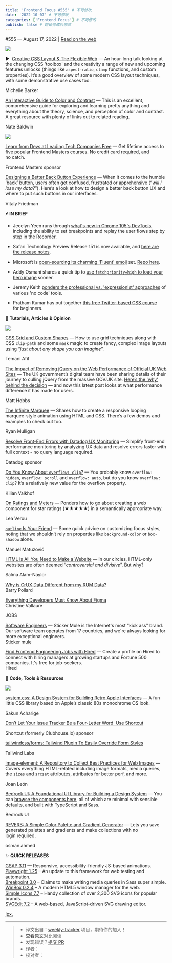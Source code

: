 ```yaml
---
title: 'Frontend Focus #555' # 不可修改
date: '2022-10-07' # 不可修改
categories: ['Frontend Focus'] # 不可修改
publish: false # 翻译完成后修改
---
```


<!--以上是预览信息，图片一张或限制百字左右，前者优先，全文请使用二级及以下标题-->
<!-- more -->

#​555 — August 17, 2022 | [Read on the web](https://frontendfoc.us/link/127651/web)

[![](https://res.cloudinary.com/cpress/image/upload/w_1280,e_sharpen:60/v1660734674/l4oexczovazbt8s11nu7.png)](https://frontendfoc.us/link/127652/web)

▶  [Creative CSS Layout & The Flexible Web](https://frontendfoc.us/link/127652/web "www.youtube.com") — An hour-long talk looking at the changing CSS 'toolbox' and the creativity a range of new and upcoming features unlocks (things like `aspect-ratio`, `clamp` functions, and custom properties). It’s a good overview of some modern CSS layout techniques, with some demonstrative use cases too.

Michelle Barker

[An Interactive Guide to Color and Contrast](https://frontendfoc.us/link/127653/web "colorandcontrast.com") — This is an excellent, comprehensive guide for exploring and learning pretty anything and everything about the theory, science, and perception of color and contrast. A great resource with plenty of links out to related reading.

Nate Baldwin

[![](https://copm.s3.amazonaws.com/522c8d04.jpg)](https://frontendfoc.us/link/127654/web)

[Learn from Devs at Leading Tech Companies Free](https://frontendfoc.us/link/127654/web "frontendmasters.com") — Get lifetime access to five popular Frontend Masters courses. No credit card required, and no catch.

Frontend Masters sponsor

[Designing a Better Back Button Experience](https://frontendfoc.us/link/127655/web "www.smashingmagazine.com") — When it comes to the humble ‘back’ button, users often get confused, frustrated or apprehensive (“_will I lose my data?_”). Here’s a look at how to design a better back button UX and where to put such buttons in our interfaces.

Vitaly Friedman

**⚡️ IN BRIEF**

*   Jecelyn Yeen runs through [what's new in Chrome 105's DevTools](https://frontendfoc.us/link/127656/web), including the ability to set breakpoints and replay the user flows step by step in the Recorder.
    
*   Safari Technology Preview Release 151 is now available, and [here are the release notes](https://frontendfoc.us/link/127657/web).
    
*   Microsoft is [open-sourcing its charming 'Fluent' emoji](https://frontendfoc.us/link/127658/web) set. [Repo here](https://frontendfoc.us/link/127659/web).
    
*   Addy Osmani shares a quick tip to [use `fetchpriority=high` to load your hero image](https://frontendfoc.us/link/127660/web) sooner.
    
*   Jeremy Keith [ponders the professional vs. 'expressionist' approaches](https://frontendfoc.us/link/127661/web) of various 'no code' tools.
    
*   Pratham Kumar has put together [this free Twitter-based CSS course](https://frontendfoc.us/link/127662/web) for beginners.
    

📙 **Tutorials, Articles & Opinion**

[![](https://res.cloudinary.com/cpress/image/upload/w_1280,e_sharpen:60/v1660644028/vxpkrvfevhqj4ahynevb.jpg)](https://frontendfoc.us/link/127663/web)

[CSS Grid and Custom Shapes](https://frontendfoc.us/link/127663/web "css-tricks.com") — How to use grid techniques along with CSS `clip-path` and some `mask` magic to create fancy, complex image layouts using “_just about any shape you can imagine_”.

Temani Afif

[The Impact of Removing jQuery on the Web Performance of Official UK Web Sites](https://frontendfoc.us/link/127664/web "insidegovuk.blog.gov.uk") — The UK government’s digital team have been sharing details of their journey to culling jQuery from the massive GOV​.UK site. [Here’s the 'why' behind the decision](https://frontendfoc.us/link/127665/web) — and now this latest post looks at what performance difference it has made for users.

Matt Hobbs

[The Infinite Marquee](https://frontendfoc.us/link/127666/web "ryanmulligan.dev") — Shares how to create a responsive looping marquee-style animation using HTML and CSS. There’s a few demos and examples to check out too.

Ryan Mulligan

[Resolve Front-End Errors with Datadog UX Monitoring](https://frontendfoc.us/link/127667/web "www.datadoghq.com") — Simplify front-end performance monitoring by analyzing UX data and resolve errors faster with full context - no query language required.

Datadog sponsor

[Do You Know About `overflow: clip`?](https://frontendfoc.us/link/127668/web "kilianvalkhof.com") — You probably know `overflow: hidden`, `overflow: scroll` and `overflow: auto`, but do you know `overflow: clip`? It’s a relatively new value for the overflow property.

Kilian Valkhof

[On Ratings and Meters](https://frontendfoc.us/link/127669/web "lea.verou.me") — Ponders how to go about creating a web component for star ratings (★★★★★) in a semantically appropriate way.

Lea Verou

[`outline` Is Your Friend](https://frontendfoc.us/link/127670/web "www.matuzo.at") — Some quick advice on customizing focus styles, noting that we shouldn’t rely on properties like `background-color` or `box-shadow` alone.

Manuel Matuzović

[HTML is All You Need to Make a Website](https://frontendfoc.us/link/127671/web "whitep4nth3r.com") — In our circles, HTML-only websites are often deemed “_controversial and divisive_”. But why?

Salma Alam-Naylor

[Why is CrUX Data Different from my RUM Data?](https://frontendfoc.us/link/127672/web)  
Barry Pollard

[Everything Developers Must Know About Figma](https://frontendfoc.us/link/127673/web)  
Christine Vallaure

JOBS

[Software Engineers](https://frontendfoc.us/link/127674/web) — Sticker Mule is the Internet's most "kick ass" brand. Our software team operates from 17 countries, and we're always looking for more exceptional engineers.  
Sticker mule

[Find Frontend Engineering Jobs with Hired](https://frontendfoc.us/link/127675/web) — Create a profile on Hired to connect with hiring managers at growing startups and Fortune 500 companies. It's free for job-seekers.  
Hired

🔧 **Code, Tools & Resources**

[![](https://res.cloudinary.com/cpress/image/upload/w_1280,e_sharpen:60/v1660732457/h1g2gohdvuxccznlullx.png)](https://frontendfoc.us/link/127676/web)

[system.css: A Design System for Building Retro Apple Interfaces](https://frontendfoc.us/link/127676/web "github.com") — A fun little CSS library based on Apple’s classic 80s monochrome OS look.

Sakun Acharige

[Don’t Let Your Issue Tracker Be a Four-Letter Word. Use Shortcut](https://frontendfoc.us/link/127677/web "shortcut.com")

Shortcut (formerly Clubhouse.io) sponsor

[tailwindcss/forms: Tailwind Plugin To Easily Override Form Styles](https://frontendfoc.us/link/127678/web "github.com")

Tailwind Labs

[image-element: A Repository to Collect Best Practices for Web Images](https://frontendfoc.us/link/127679/web "github.com") — Covers everything HTML-related including image formats, media queries, the `sizes` and `srcset` attributes, attributes for better perf, and more.

Joan León

[Bedrock UI: A Foundational UI Library for Building a Design System](https://frontendfoc.us/link/127680/web "bedrock-ui.github.io") — You can [browse the components here](https://frontendfoc.us/link/127681/web), all of which are minimal with sensible defaults, and built with TypeScript and Sass.

Bedrock UI

[REVERB: A Simple Color Palette and Gradient Generator](https://frontendfoc.us/link/127682/web "reverb.wtf") — Lets you save generated palettes and gradients and make collections with no login required.

osman ahmed

✨ **QUICK RELEASES**

[GSAP 3.11](https://frontendfoc.us/link/127683/web) — Responsive, accessibility-friendly JS-based animations.  
[Playwright 1.25](https://frontendfoc.us/link/127684/web) – An update to this framework for web testing and automation.  
[Breakpoint 3.0](https://frontendfoc.us/link/127685/web) – Claims to make writing media queries in Sass super simple.  
[WinBox 0.2.4](https://frontendfoc.us/link/127686/web) – A modern HTML5 window manager for the web.  
[Simple Icons 7.7](https://frontendfoc.us/link/127687/web) – Handy collection of over 2,300 SVG icons for popular brands.  
[SVGEdit 7.2](https://frontendfoc.us/link/127688/web) – A web-based, JavaScript-driven SVG drawing editor.

[Ipx.](https://frontendfoc.us/link/127689/web)

---
> * 译文出自：[weekly-tracker](https://github.com/FEDarling/weekly-tracker) 项目，期待你的加入！
> * [查看原文](https://frontendfoc.us/issues/555)对比阅读
> * 发现错误？[提交 PR](https://github.com/FEDarling/weekly-tracker/blob/main/weeklys/frontend_focus/555)
> * 译者：
> * 校对者：
